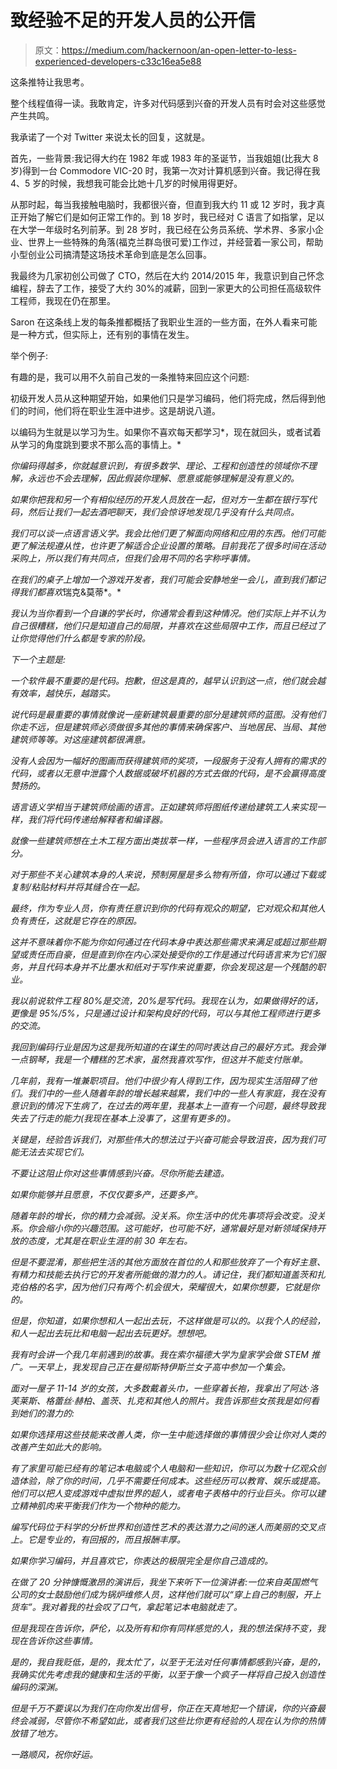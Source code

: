 # 致经验不足的开发人员的公开信

> 原文：<https://medium.com/hackernoon/an-open-letter-to-less-experienced-developers-c33c16ea5e88>

这条推特让我思考。

整个线程值得一读。我敢肯定，许多对代码感到兴奋的开发人员有时会对这些感觉产生共鸣。

我承诺了一个对 Twitter 来说太长的回复，这就是。

首先，一些背景:我记得大约在 1982 年或 1983 年的圣诞节，当我姐姐(比我大 8 岁)得到一台 Commodore VIC-20 时，我第一次对计算机感到兴奋。我记得在我 4、5 岁的时候，我想我可能会比她十几岁的时候用得更好。

从那时起，每当我接触电脑时，我都很兴奋，但直到我大约 11 或 12 岁时，我才真正开始了解它们是如何正常工作的。到 18 岁时，我已经对 C 语言了如指掌，足以在大学一年级时名列前茅。到 28 岁时，我已经在公务员系统、学术界、多家小企业、世界上一些特殊的角落(福克兰群岛很可爱)工作过，并经营着一家公司，帮助小型创业公司搞清楚这场技术革命到底是怎么回事。

我最终为几家初创公司做了 CTO，然后在大约 2014/2015 年，我意识到自己怀念编程，辞去了工作，接受了大约 30%的减薪，回到一家更大的公司担任高级软件工程师，我现在仍在那里。

Saron 在这条线上发的每条推都概括了我职业生涯的一些方面，在外人看来可能是一种方式，但实际上，还有别的事情在发生。

举个例子:

有趣的是，我可以用不久前自己发的一条推特来回应这个问题:

初级开发人员从这种期望开始，如果他们只是学习编码，他们将完成，然后得到他们的时间，他们将在职业生涯中进步。这是胡说八道。

以编码为生就是以学习为生。如果你不喜欢每天都学习*，现在就回头，或者试着从学习的角度跳到要求不那么高的事情上。*

*你编码得越多，你就越意识到，有很多数学、理论、工程和创造性的领域你不理解，永远也不会去理解，因此假装你理解、愿意或能够理解是没有意义的。*

*如果你把我和另一个有相似经历的开发人员放在一起，但对方一生都在银行写代码，然后让我们一起去酒吧聊天，我们会惊讶地发现几乎没有什么共同点。*

*我们可以谈一点语言语义学。我会比他们更了解面向网络和应用的东西。他们可能更了解法规遵从性，也许更了解适合企业设置的策略。目前我花了很多时间在活动采购上，所以我们有共同点，但我们会用不同的名字称呼事情。*

*在我们的桌子上增加一个游戏开发者，我们可能会安静地坐一会儿，直到我们都记得我们都喜欢*瑞克&莫蒂*。*

*我认为当你看到一个自谦的学长时，你通常会看到这种情况。他们实际上并不认为自己很糟糕，他们只是知道自己的局限，并喜欢在这些局限中工作，而且已经过了让你觉得他们什么都是专家的阶段。*

*下一个主题是:*

*一个软件最不重要的是代码。抱歉，但这是真的，越早认识到这一点，他们就会越有效率，越快乐，越踏实。*

*说代码是最重要的事情就像说一座新建筑最重要的部分是建筑师的蓝图。没有他们你走不远，但是建筑师必须做很多其他的事情来确保客户、当地居民、当局、其他建筑师等等。对这座建筑都很满意。*

*没有人会因为一幅好的图画而获得建筑师的奖项，一段服务于没有人拥有的需求的代码，或者以无意中泄露个人数据或破坏机器的方式去做的代码，是不会赢得高度赞扬的。*

*语言语义学相当于建筑师绘画的语言。正如建筑师将图纸传递给建筑工人来实现一样，我们将代码传递给解释者和编译器。*

*就像一些建筑师想在土木工程方面出类拔萃一样，一些程序员会进入语言的工作部分。*

*对于那些不关心建筑本身的人来说，预制房屋是多么物有所值，你可以通过下载或复制/粘贴材料并将其缝合在一起。*

*最终，作为专业人员，你有责任意识到你的代码有观众的期望，它对观众和其他人负有责任，这就是它存在的原因。*

*这并不意味着你不能为你如何通过在代码本身中表达那些需求来满足或超过那些期望或责任而自豪，但是直到你在内心深处接受你的工作是通过代码语言来为它们服务，并且代码本身并不比墨水和纸对于写作来说重要，你会发现这是一个残酷的职业。*

*我以前说软件工程 80%是交流，20%是写代码。我现在认为，如果做得好的话，更像是 95%/5%，只是通过设计和架构良好的代码，可以与其他工程师进行更多的交流。*

*我回到编码行业是因为这是我所知道的在谋生的同时表达自己的最好方式。我会弹一点钢琴，我是一个糟糕的艺术家，虽然我喜欢写作，但这并不能支付账单。*

*几年前，我有一堆兼职项目。他们中很少有人得到工作，因为现实生活阻碍了他们。我们中的一些人随着年龄的增长越来越累，我们中的一些人有家庭，我在没有意识到的情况下生病了，在过去的两年里，我基本上一直有一个问题，最终导致我失去了行走的能力(我现在基本上没事了，这里有更多的)。*

*关键是，经验告诉我们，对那些伟大的想法过于兴奋可能会导致沮丧，因为我们可能无法去实现它们。*

*不要让这阻止你对这些事情感到兴奋。尽你所能去建造。*

*如果你能够并且愿意，不仅仅要多产，还要多产。*

*随着年龄的增长，你的精力会减弱。没关系。你生活中的优先事项将会改变。没关系。你会缩小你的兴趣范围。这可能好，也可能不好，通常最好是对新领域保持开放的态度，尤其是在职业生涯的前 30 年左右。*

*但是不要混淆，那些把生活的其他方面放在首位的人和那些放弃了一个有好主意、有精力和技能去执行它的开发者所能做的潜力的人。请记住，我们都知道盖茨和扎克伯格的名字，因为他们只有两个:机会很大，荣耀很大，如果你想要，它就是你的。*

*但是，你知道，如果你想和人一起出去玩，不这样做是可以的。以我个人的经验，和人一起出去玩比和电脑一起出去玩更好。想想吧。*

*我有时会讲一个我几年前遇到的故事。我在索尔福德大学为皇家学会做 STEM 推广。一天早上，我发现自己正在曼彻斯特伊斯兰女子高中参加一个集会。*

*面对一屋子 11-14 岁的女孩，大多数戴着头巾，一些穿着长袍，我拿出了阿达·洛芙莱斯、格蕾丝·赫柏、盖茨、扎克和其他人的照片。我告诉那些女孩我是如何看到她们的潜力的:*

*如果你选择用这些技能来改善人类，你一生中能选择做的事情很少会让你对人类的改善产生如此大的影响。*

*有了家里可能已经有的笔记本电脑或个人电脑和一些知识，你可以为数十亿观众创造体验，除了你的时间，几乎不需要任何成本。这些经历可以教育、娱乐或提高。他们可以把人变成游戏中虚拟世界的超人，或者电子表格中的行业巨头。你可以建立精神肌肉来平衡我们作为一个物种的能力。*

*编写代码位于科学的分析世界和创造性艺术的表达潜力之间的迷人而美丽的交叉点上。它是专业的，有回报的，而且报酬丰厚。*

*如果你学习编码，并且喜欢它，你表达的极限完全是你自己造成的。*

*在做了 20 分钟慷慨激昂的演讲后，我坐下来听下一位演讲者:一位来自英国燃气公司的女士鼓励他们成为锅炉维修人员，这样他们就可以“穿上自己的制服，开上货车”。我对着我的社会叹了口气，拿起笔记本电脑就走了。*

*但是我现在告诉你，萨伦，以及所有和你有同样感觉的人，我的想法保持不变，我现在告诉你这些事情。*

*是的，我自我贬低，是的，我太忙了，以至于无法对任何事情都感到兴奋，是的，我确实优先考虑我的健康和生活的平衡，以至于像一个疯子一样将自己投入创造性编码的深渊。*

*但是千万不要误以为我们在向你发出信号，你正在天真地犯一个错误，你的兴奋最终会减弱，尽管你不希望如此，或者我们这些比你更有经验的人现在认为你的热情放错了地方。*

*一路顺风，祝你好运。*